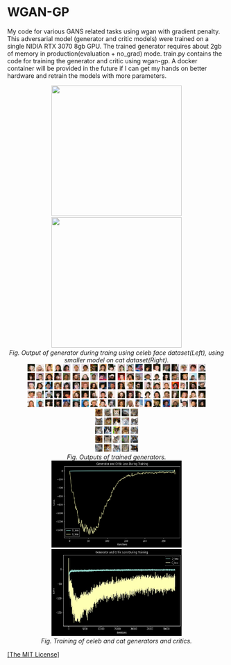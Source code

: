 <h1>WGAN-GP</h1>
<p>My code for various GANS related tasks using wgan with gradient penalty. This adversarial model (generator and critic models) were trained on a single NIDIA RTX 3070 8gb GPU. The trained generator requires about 2gb of memory in production(evaluation + no_grad) mode. train.py contains the code for training the generator and critic using wgan-gp. A docker container will be provided in the future if I can get my hands on better hardware and retrain the models with more parameters.</p>

<p align="center">
    <img width="300" height="300" src="https://github.com/AgamChopra/WGAN-GP/blob/main/img/gan_celeb_video.webm">
    <img width="300" height="300" src="https://github.com/AgamChopra/WGAN-GP/blob/main/img/cat_movie_quick.gif">
    <br><i>Fig. Output of generator during traing using celeb face dataset(Left), using smaller model on cat dataset(Right).</i><br>
    <img width="100" height="100" src="https://github.com/AgamChopra/WGAN-GP/blob/main/img/sample_celeb_predictions_5.png">
    <img width="100" height="100" src="https://github.com/AgamChopra/WGAN-GP/blob/main/img/sample_celeb_predictions_9.png">
    <img width="100" height="100" src="https://github.com/AgamChopra/WGAN-GP/blob/main/img/sample_celeb_predictions_13.png">
    <img width="100" height="100" src="https://github.com/AgamChopra/WGAN-GP/blob/main/img/sample_celeb_predictions_14.png">
    <img width="100" height="100" src="https://github.com/AgamChopra/WGAN-GP/blob/main/img/Figure%202022-06-02%20182811%20(15).png">
    <br><i>Fig. Outputs of trained generators.</i><br>
    <img width="300" height="200"src="https://github.com/AgamChopra/WGAN-GP/blob/main/img/training-celeb.png">
    <img width="300" height="200"src="https://github.com/AgamChopra/WGAN-GP/blob/main/img/training_loss.jpeg">
    <br><i>Fig. Training of celeb and cat generators and critics.</i><br>
</p>

<p><a href="https://raw.githubusercontent.com/AgamChopra/WGAN-GP/main/LICENSE" target="blank">[The MIT License]</a></p>
